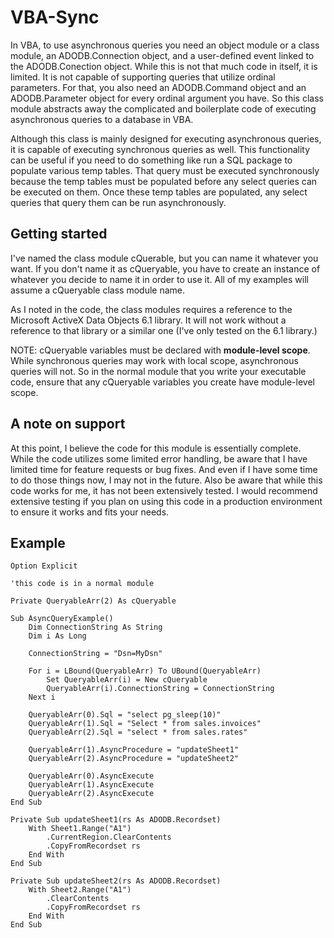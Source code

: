 # VBA-Sync

In VBA, to use asynchronous queries you need an object module or a class module, an ADODB.Connection object, and a user-defined event linked to the ADODB.Conection object. While this is not that much code in itself, it is limited. It is not capable of supporting queries that utilize ordinal parameters. For that, you also need an ADODB.Command object and an ADODB.Parameter object for every ordinal argument you have. So this class module abstracts away the complicated and boilerplate code of executing asynchronous queries to a database in VBA. 

Although this class is mainly designed for executing asynchronous queries, it is capable of executing synchronous queries as well. This functionality can be useful if you need to do something like run a SQL package to populate various temp tables. That query must be executed synchronously because the temp tables must be populated before any select queries can be executed on them. Once these temp tables are populated, any select queries that query them can be run asynchronously.

## Getting started

I've named the class module cQuerable, but you can name it whatever you want. If you don't name it as cQueryable, you have to create an instance of whatever you decide to name it in order to use it. All of my examples will assume a cQueryable class module name.

As I noted in the code, the class modules requires a reference to the Microsoft ActiveX Data Objects 6.1 library. It will not work without a reference to that library or a similar one (I've only tested on the 6.1 library.)

NOTE: cQueryable variables must be declared with **module-level scope**. While synchronous queries may work with local scope, asynchronous queries will not. So in the normal module that you write your executable code, ensure that any cQueryable variables you create have module-level scope.

## A note on support

At this point, I believe the code for this module is essentially complete. While the code utilizes some limited error handling, be aware that I have limited time for feature requests or bug fixes. And even if I have some time to do those things now, I may not in the future. Also be aware that while this code works for me, it has not been extensively tested. I would recommend extensive testing if you plan on using this code in a production environment to ensure it works and fits your needs.

## Example

    Option Explicit
    
    'this code is in a normal module
    
    Private QueryableArr(2) As cQueryable
    
    Sub AsyncQueryExample()
        Dim ConnectionString As String
        Dim i As Long
        
        ConnectionString = "Dsn=MyDsn"
        
        For i = LBound(QueryableArr) To UBound(QueryableArr)
            Set QueryableArr(i) = New cQueryable
            QueryableArr(i).ConnectionString = ConnectionString
        Next i
        
        QueryableArr(0).Sql = "select pg_sleep(10)"
        QueryableArr(1).Sql = "Select * from sales.invoices"
        QueryableArr(2).Sql = "select * from sales.rates"
        
        QueryableArr(1).AsyncProcedure = "updateSheet1"
        QueryableArr(2).AsyncProcedure = "updateSheet2"
        
        QueryableArr(0).AsyncExecute
        QueryableArr(1).AsyncExecute
        QueryableArr(2).AsyncExecute
    End Sub

    Private Sub updateSheet1(rs As ADODB.Recordset)
        With Sheet1.Range("A1")
            .CurrentRegion.ClearContents
            .CopyFromRecordset rs
        End With
    End Sub
    
    Private Sub updateSheet2(rs As ADODB.Recordset)
        With Sheet2.Range("A1")
            .ClearContents
            .CopyFromRecordset rs
        End With
    End Sub
